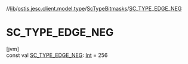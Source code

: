 //[lib](../../../index.md)/[ostis.jesc.client.model.type](../index.md)/[ScTypeBitmasks](index.md)/[SC_TYPE_EDGE_NEG](-s-c_-t-y-p-e_-e-d-g-e_-n-e-g.md)

# SC_TYPE_EDGE_NEG

[jvm]\
const val [SC_TYPE_EDGE_NEG](-s-c_-t-y-p-e_-e-d-g-e_-n-e-g.md): [Int](https://kotlinlang.org/api/latest/jvm/stdlib/kotlin/-int/index.html) = 256
